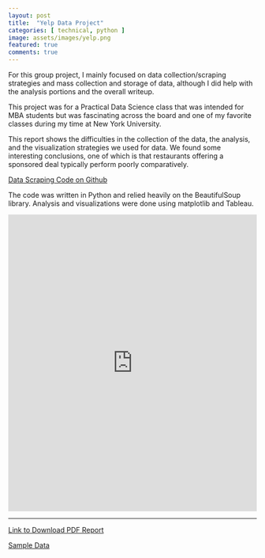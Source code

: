 ```yaml
---
layout: post
title:  "Yelp Data Project"
categories: [ technical, python ]
image: assets/images/yelp.png
featured: true
comments: true
---
```


For this group project, I mainly focused on data collection/scraping strategies and mass collection and storage of data, although I did help with the analysis portions and the overall writeup.

This project was for a Practical Data Science class that was intended for MBA students but was fascinating across the board and one of my favorite classes during my time at New York University.

This report shows the difficulties in the collection of the data, the analysis, and the visualization strategies we used for data. We found some interesting conclusions, one of which is that restaurants offering a sponsored deal typically perform poorly comparatively.

[Data Scraping Code on Github](https://github.com/LJamesHu/Yelp-Data-Scraper)

The code was written in Python and relied heavily on the BeautifulSoup library. Analysis and visualizations were done using matplotlib and Tableau.

<embed src="https://drive.google.com/viewerng/
viewer?embedded=true&url={{site.url}}{{site.baseurl}}/assets/files/YelpDataProject.pdf" style="height:600px;width:100%;">

---

[Link to Download PDF Report]({{site.baseurl}}/assets/files/YelpDataProject.pdf)

[Sample Data]({{site.baseurl}}/assets/files/yelpr_East_Village.csv)